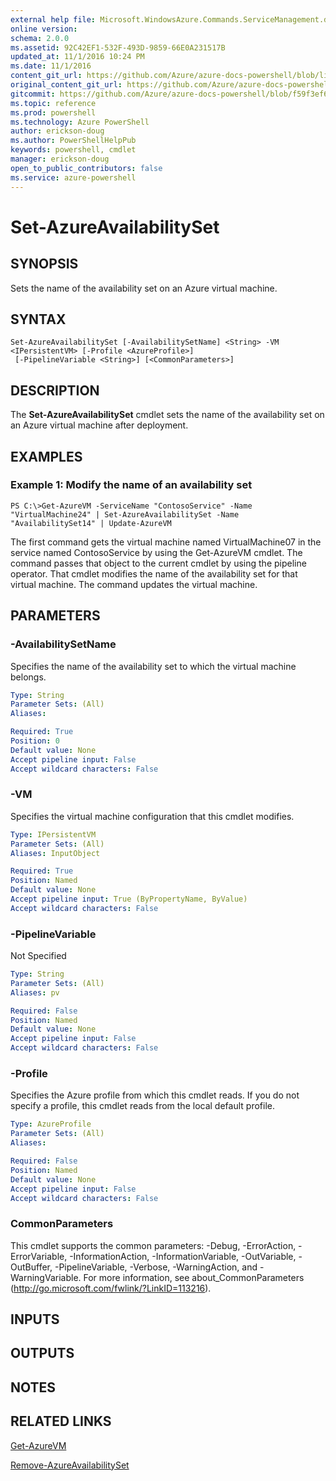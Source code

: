 ```yaml
---
external help file: Microsoft.WindowsAzure.Commands.ServiceManagement.dll-Help.xml
online version: 
schema: 2.0.0
ms.assetid: 92C42EF1-532F-493D-9859-66E0A231517B
updated_at: 11/1/2016 10:24 PM
ms.date: 11/1/2016
content_git_url: https://github.com/Azure/azure-docs-powershell/blob/live/azureps-cmdlets-docs/ServiceManagement/Azure.Service/v0.9.8/Set-AzureAvailabilitySet.md
original_content_git_url: https://github.com/Azure/azure-docs-powershell/blob/live/azureps-cmdlets-docs/ServiceManagement/Azure.Service/v0.9.8/Set-AzureAvailabilitySet.md
gitcommit: https://github.com/Azure/azure-docs-powershell/blob/f59f3ef60bc592383812213e69fd77ba950759ed/azureps-cmdlets-docs/ServiceManagement/Azure.Service/v0.9.8/Set-AzureAvailabilitySet.md
ms.topic: reference
ms.prod: powershell
ms.technology: Azure PowerShell
author: erickson-doug
ms.author: PowerShellHelpPub
keywords: powershell, cmdlet
manager: erickson-doug
open_to_public_contributors: false
ms.service: azure-powershell
---
```


# Set-AzureAvailabilitySet

## SYNOPSIS
Sets the name of the availability set on an Azure virtual machine.

## SYNTAX

```
Set-AzureAvailabilitySet [-AvailabilitySetName] <String> -VM <IPersistentVM> [-Profile <AzureProfile>]
 [-PipelineVariable <String>] [<CommonParameters>]
```

## DESCRIPTION
The **Set-AzureAvailabilitySet** cmdlet sets the name of the availability set on an Azure virtual machine after deployment.

## EXAMPLES

### Example 1: Modify the name of an availability set
```
PS C:\>Get-AzureVM -ServiceName "ContosoService" -Name "VirtualMachine24" | Set-AzureAvailabilitySet -Name "AvailabilitySet14" | Update-AzureVM
```

The first command gets the virtual machine named VirtualMachine07 in the service named ContosoService by using the Get-AzureVM cmdlet.
The command passes that object to the current cmdlet by using the pipeline operator.
That cmdlet modifies the name of the availability set for that virtual machine.
The command updates the virtual machine.

## PARAMETERS

### -AvailabilitySetName
Specifies the name of the availability set to which the virtual machine belongs.

```yaml
Type: String
Parameter Sets: (All)
Aliases: 

Required: True
Position: 0
Default value: None
Accept pipeline input: False
Accept wildcard characters: False
```

### -VM
Specifies the virtual machine configuration that this cmdlet modifies.

```yaml
Type: IPersistentVM
Parameter Sets: (All)
Aliases: InputObject

Required: True
Position: Named
Default value: None
Accept pipeline input: True (ByPropertyName, ByValue)
Accept wildcard characters: False
```

### -PipelineVariable
Not Specified

```yaml
Type: String
Parameter Sets: (All)
Aliases: pv

Required: False
Position: Named
Default value: None
Accept pipeline input: False
Accept wildcard characters: False
```

### -Profile
Specifies the Azure profile from which this cmdlet reads.
If you do not specify a profile, this cmdlet reads from the local default profile.

```yaml
Type: AzureProfile
Parameter Sets: (All)
Aliases: 

Required: False
Position: Named
Default value: None
Accept pipeline input: False
Accept wildcard characters: False
```

### CommonParameters
This cmdlet supports the common parameters: -Debug, -ErrorAction, -ErrorVariable, -InformationAction, -InformationVariable, -OutVariable, -OutBuffer, -PipelineVariable, -Verbose, -WarningAction, and -WarningVariable. For more information, see about_CommonParameters (http://go.microsoft.com/fwlink/?LinkID=113216).

## INPUTS

## OUTPUTS

## NOTES

## RELATED LINKS

[Get-AzureVM](xref:ServiceManagement/Azure.Service/v0.9.8/Get-AzureVM.md)

[Remove-AzureAvailabilitySet](xref:ServiceManagement/Azure.Service/v0.9.8/Remove-AzureAvailabilitySet.md)


